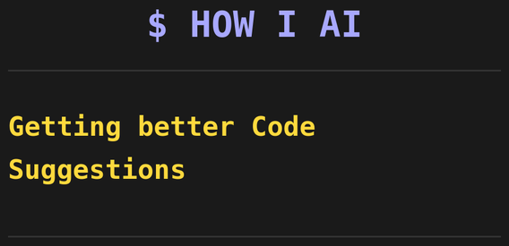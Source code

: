 <style>
/* Terminal presentation theme */
body {
  background: #1a1a1a;
  color: #e5e5e5;
  font-family: 'Monaco', 'Menlo', 'Ubuntu Mono', monospace;
  font-size: 28px;
  line-height: 1.6;
  margin: 0;
  padding: 40px;
}

h1, h2, h3, h4, h5, h6 {
  color: #4ECDC4;
  font-weight: bold;
  margin: 60px 0 30px 0;
}

h1 {
  font-size: 64px;
  color: #A8A8FF;
  text-align: center;
  border-bottom: 3px solid #333;
  padding-bottom: 30px;
}

h2 {
  font-size: 48px;
  color: #FFD93D;
}

h3 {
  font-size: 40px;
  color: #FF8C42;
}

h4 {
  font-size: 36px;
  color: #6BCF7F;
}

p, li {
  font-size: 32px;
  margin: 20px 0;
}

ul, ol {
  margin: 30px 0;
  padding-left: 60px;
}

li {
  margin: 15px 0;
}

blockquote {
  background: #0a0a0a;
  border-left: 5px solid #FFD93D;
  padding: 30px;
  margin: 40px 0;
  font-style: italic;
  color: #FFD93D;
}

code {
  background: #0a0a0a;
  color: #6BCF7F;
  padding: 8px 16px;
  border-radius: 6px;
  font-family: 'Monaco', 'Menlo', 'Ubuntu Mono', monospace;
  font-size: 28px;
}

pre {
  background: #0a0a0a;
  border: 2px solid #333;
  border-radius: 8px;
  padding: 30px;
  overflow-x: auto;
  margin: 40px 0;
}

pre code {
  background: none;
  padding: 0;
  color: #e5e5e5;
}

.terminal-prompt {
  color: #A8A8FF;
  font-weight: bold;
}

.ai-response {
  color: #FF8C42;
  font-style: italic;
}

strong {
  color: #FFD93D;
  font-weight: bold;
}

em {
  color: #FF8C42;
  font-style: italic;
}

a {
  color: #4ECDC4;
  text-decoration: underline;
}

a:hover {
  color: #6BCF7F;
}

/* Slide separators */
hr {
  border: none;
  height: 3px;
  background: #333;
  margin: 80px 0;
}

/* Page breaks for presentation */
._break {
  page-break-before: always;
  height: 100vh;
  display: flex;
  align-items: center;
  justify-content: center;
}
</style>

# <span class="terminal-prompt">$</span> HOW I AI
## Getting better Code Suggestions

---

<div class="_break"></div>

---

## <span class="terminal-prompt">></span>  Greg Dunn

**Staff Engineer** | **Music Enthusiast** | **AI Newbie**

<img src="./vacation_greg.jpg" width="300px"  alt="Vacation Greg">



---

<div class="_break"></div>

---

## <span class="terminal-prompt">$</span> I asked the AI:

**How can I get better Angular code suggestions in Copilot?**

> <span class="ai-response">🤖 : Just add more **Context**.</span>

---

<div class="_break"></div>

---

# <span class="terminal-prompt">></span> Context

**What is it?**

- **Your Code**
- **What changed?**
- **What's broken?**
- **Framework reference**
- **Best Practices**
- **Any relevant info**

### The more context the AI has, the better suggestions it will give you.

---

<div class="_break"></div>

---

## 📐 Adding Angular Context

**Recently, Angular released files to help add more context to Code suggestions.**

- **Angular LLMs Resource**
  - A resource for LLMs to understand Angular. Basically, the entire Angular documentation website in a single file.

- **Angular Best Practices Prompt**
  - Simple prompts to get more modern suggestions and fix issues that keep popping up

---

<div class="_break"></div>

---

## <span class="terminal-prompt">$</span> DEMO

**Let's look at the contents**

---

<div class="_break"></div>

---

## How to use them with Copilot?

1. **Save both files** to the `.github/instructions/` directory

2. **Click Add Context**

3. **Select your files**

4. **Copilot is now a master level Angular dev**

---

<div class="_break"></div>

---

## AI Talking Points

### 1. ✨ Ensures AI-Generated Code Follows Angular Best Practices

- **Consistent Code Style:** Structured approaches to components, naming, and organization
- **Modern Angular Patterns:** Signals, standalone components, cutting-edge features
- **Performance Optimization:** OnPush and avoiding anti-patterns

### 2. 🔄 Aligns with Angular's Latest Recommendations

- **Signal-Based Approach:** Embracing the future with signal-based APIs
- **Standalone Components:** Breaking free from NgModule constraints
- **Native Control Flow:** @if/@for FTW, leaving *ngIf/*ngFor in the past

### 3. 🧩 Provides Specific Angular Domain Knowledge

- **Angular-Specific Techniques:** Content projection, styling, and selectors
- **Framework-Aware Code Generation:** Code that understands Angular's soul
- **More Than Syntax:** Architectural guidance specific to Angular applications

---

<div class="_break"></div>

---

# 📋 Adding Testing Context

---

<div class="_break"></div>

---

## <span class="terminal-prompt">$</span> I asked the AI:

**What would increase efficiency in debugging failing tests?**
> <span class="ai-response">🤖 : **Context** is key.</span>

**What if I provide the latest changes?**
> <span class="ai-response">🤖 : That would let me know what you did.</span>

**What if I provide the latest test run?**
> <span class="ai-response">🤖 : That would tell me what you messed up.</span>

**How about a link to the Jira ticket?**
> <span class="ai-response">🤖 : I don't mess with Jira.</span>

---

<div class="_break"></div>

---

## <span class="terminal-prompt">></span> The Problem
 I could :  
- run git diff and copy the output.
- Then run jest and copy that output.

 **`But that just became tedious...`** 
---

<div class="_break"></div>

---



## <span class="terminal-prompt">></span> My Solution

- I worked with **GPT, Gemini and Claude** to write a script
- I liked **Claude's approach** the best
- We created an **`.ai_utilities`** script file to help automate the process`**

---

<div class="_break"></div>

---

## The Utility Functions

**It has 3 functions:**

### 📂 **gitDiff**
- Uses git diff to save your current code changes to a file
- AI added all sorts of error handling

### 🧪 **nxTest**
- Runs Jest tests for NX projects, folders or a single file
- Added console formatting to make it easier to read
- Saves output to a file

### 🔍 **aiDebug**
- Adds helpful prompts to the header
- Combines gitDiff and nxTest into a single file
- Suggests how to use the output file

---

<div class="_break"></div>

---

## Demo 

*How you use aiDebug in 7 easy steps*

<br/>

<br/>

**1.** Find a branch with broken tests 🤷


<br/>

**2.** Run the aiDebug command on your project in the terminal

*Example using settings-voice-assist-feature:*

```
aiDebug settings-voice-assist-feature
```

**If tests fail, you'll see output like this:**
```
❌ Tests failed with exit code: 1
==========================================================
The following debug files have been generated:
- Git diff: .github/instructions/diff.txt
- Test report: .github/instructions/jest-output.txt
- Combined context: .github/instructions/ai-debug-context.txt (recommended)

======================================
📋 BEST WAY TO GET AI HELP WITH TEST FAILURES
======================================
```

---

<div class="_break"></div>

---

## Demo - Steps 3-7

**3. Huzzah!** You now have a context file to help AI debug your tests

<br/>

**4. Add the context file to Copilot:**

   - Select `.github/instructions/ai-debug-context.txt`
   - This file includes both your code changes and test failures

   or 

   - Create a new file in the `.github/instructions/copilot-instructions.md file that includes the a link to the context file!

<br/>

**5. Ask Copilot to look at the context file:**
```
Can you help debug test failures based on the ai-debug-context file?
```

<br/>

**6. Read the nicely tailored response:**
   - Analysis of what's breaking the tests
   - Suggested fixes for each failing test
   - Explanation of root causes
   - Additional test cases if needed

<br/>

**7. Decide on the best approach**

---

<div class="_break"></div>

---


Then for Extra Credit, 

Claude and I worked together to create a 
VSCode extension that automates the process of gathering context.

-  It's stil rough around the edges, but it works!


**Demo the VSCode Extension**

---

<div class="_break"></div>

---

Fill the awkward silence

## <span class="terminal-prompt">$</span> I asked the AI:

**Tell me a Frontend Developer Joke:**

**Q:** What's a frontend developer's favorite sandwich?  
**A:** One with lots of layers and proper DOM manipulation.

### In conclusion, **Comedy** is still a safe career choice.

---

<div class="_break"></div>

---

This is v2:

- v1 got out of control and was too complex

- Just approved everything and let him run wild

** I ended up with 600 broken tests
and Claude build a Plugin Marketplace so I could 
open up my own store? **

---

<div class="_break"></div>

---

### AI Talking Points

#### 1. 🔄 Streamlined Testing and Debugging Workflow
- **Single Command Execution:** One command (aiDebug) to rule them all
- **Automatic Context Collection:** No more manual diff gathering
- **Time Savings:** Turn 10 minutes of work into 10 seconds

#### 2. 🤝 Enhanced Collaboration with AI Assistants
- **AI-Optimized Outputs:** Perfectly structured context for AI consumption
- **Built-in Prompting:** Self-explanatory context files that guide AI responses
- **Reduced Context-Switching:** Stay focused on solving, not explaining

#### 3. 📋 Consistent and Well-Formatted Output
- **Clean, Readable Test Reports:** Beautiful test outputs, every time
- **Organized Structure:** Clear section headers make navigation a breeze
- **Complete Context:** Tests + code changes = root cause insights

---

<div class="_break"></div>

---


# So, add more context to your AI prompts!


---

<div class="_break"></div>

---

### <span class="terminal-prompt">></span> Links

📚 [Angular Developing with AI](https://angular.dev/ai/develop-with-ai)  
📝 [Angular Best Practices Prompt](https://angular.dev/assets/context/best-practices.md)  
🔍 [Angular LLMs Resource](https://angular.dev/llms-full.txt)

[VSCode Context](https://code.visualstudio.com/blogs/2025/03/26/custom-instructions)  
[Copilot Instruction files for GitHub](https://docs.github.com/en/copilot/how-tos/custom-instructions/adding-repository-custom-instructions-for-github-copilot)

[.ai_utilities Repo](https://gist.github.com/your-username/your-gist-id)

---

<div class="_break"></div>


---

## <span class="terminal-prompt">$</span> EOF